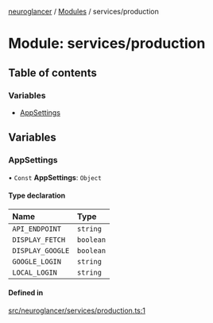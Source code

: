 [neuroglancer](../README.md) / [Modules](../modules.md) / services/production

# Module: services/production

## Table of contents

### Variables

- [AppSettings](services_production.md#appsettings)

## Variables

### AppSettings

• `Const` **AppSettings**: `Object`

#### Type declaration

| Name | Type |
| :------ | :------ |
| `API_ENDPOINT` | `string` |
| `DISPLAY_FETCH` | `boolean` |
| `DISPLAY_GOOGLE` | `boolean` |
| `GOOGLE_LOGIN` | `string` |
| `LOCAL_LOGIN` | `string` |

#### Defined in

[src/neuroglancer/services/production.ts:1](https://github.com/ActiveBrainAtlas2/neuroglancer/blob/1beb5d34/src/neuroglancer/services/production.ts#L1)

